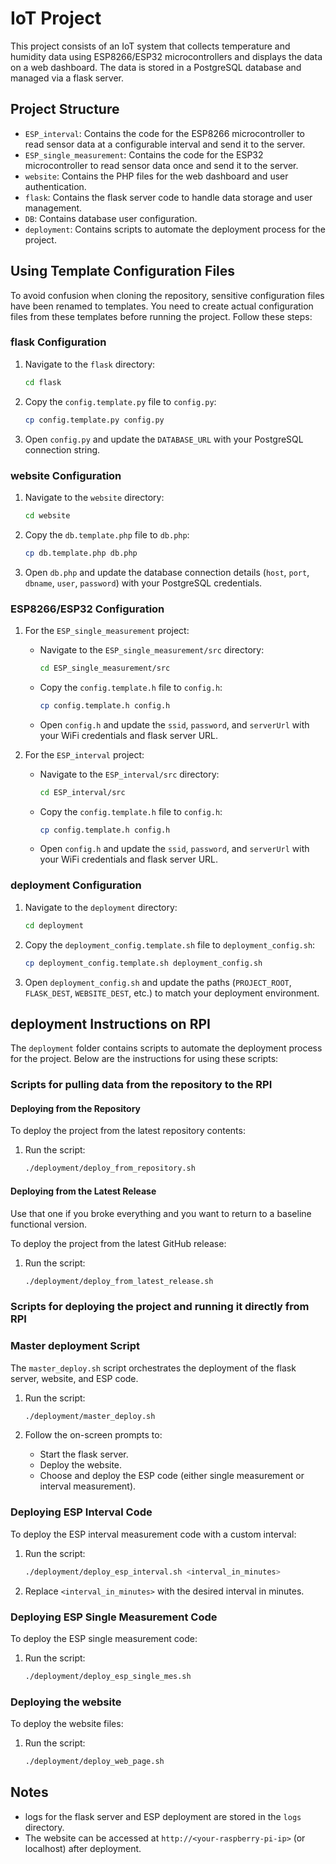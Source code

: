 # IoT Project

This project consists of an IoT system that collects temperature and humidity data using ESP8266/ESP32 microcontrollers and displays the data on a web dashboard. The data is stored in a PostgreSQL database and managed via a flask server.

## Project Structure

- `ESP_interval`: Contains the code for the ESP8266 microcontroller to read sensor data at a configurable interval and send it to the server.
- `ESP_single_measurement`: Contains the code for the ESP32 microcontroller to read sensor data once and send it to the server.
- `website`: Contains the PHP files for the web dashboard and user authentication.
- `flask`: Contains the flask server code to handle data storage and user management.
- `DB`: Contains database user configuration.
- `deployment`: Contains scripts to automate the deployment process for the project.

## Using Template Configuration Files

To avoid confusion when cloning the repository, sensitive configuration files have been renamed to templates. You need to create actual configuration files from these templates before running the project. Follow these steps:

### flask Configuration

1. Navigate to the `flask` directory:
    ```sh
    cd flask
    ```

2. Copy the `config.template.py` file to `config.py`:
    ```sh
    cp config.template.py config.py
    ```

3. Open `config.py` and update the `DATABASE_URL` with your PostgreSQL connection string.

### website Configuration

1. Navigate to the `website` directory:
    ```sh
    cd website
    ```

2. Copy the `db.template.php` file to `db.php`:
    ```sh
    cp db.template.php db.php
    ```

3. Open `db.php` and update the database connection details (`host`, `port`, `dbname`, `user`, `password`) with your PostgreSQL credentials.

### ESP8266/ESP32 Configuration

1. For the `ESP_single_measurement` project:
    - Navigate to the `ESP_single_measurement/src` directory:
        ```sh
        cd ESP_single_measurement/src
        ```
    - Copy the `config.template.h` file to `config.h`:
        ```sh
        cp config.template.h config.h
        ```
    - Open `config.h` and update the `ssid`, `password`, and `serverUrl` with your WiFi credentials and flask server URL.

2. For the `ESP_interval` project:
    - Navigate to the `ESP_interval/src` directory:
        ```sh
        cd ESP_interval/src
        ```
    - Copy the `config.template.h` file to `config.h`:
        ```sh
        cp config.template.h config.h
        ```
    - Open `config.h` and update the `ssid`, `password`, and `serverUrl` with your WiFi credentials and flask server URL.

### deployment Configuration

1. Navigate to the `deployment` directory:
    ```sh
    cd deployment
    ```

2. Copy the `deployment_config.template.sh` file to `deployment_config.sh`:
    ```sh
    cp deployment_config.template.sh deployment_config.sh
    ```

3. Open `deployment_config.sh` and update the paths (`PROJECT_ROOT`, `FLASK_DEST`, `WEBSITE_DEST`, etc.) to match your deployment environment.

## deployment Instructions on RPI

The `deployment` folder contains scripts to automate the deployment process for the project. Below are the instructions for using these scripts:

### Scripts for pulling data from the repository to the RPI

#### Deploying from the Repository

To deploy the project from the latest repository contents:
1. Run the script:
    ```sh
    ./deployment/deploy_from_repository.sh
    ```

#### Deploying from the Latest Release
Use that one if you broke everything and you want to return to a baseline functional version.

To deploy the project from the latest GitHub release:
1. Run the script:
    ```sh
    ./deployment/deploy_from_latest_release.sh
    ```

### Scripts for deploying the project and running it directly from RPI

### Master deployment Script

The `master_deploy.sh` script orchestrates the deployment of the flask server, website, and ESP code.

1. Run the script:
    ```sh
    ./deployment/master_deploy.sh
    ```

2. Follow the on-screen prompts to:
   - Start the flask server.
   - Deploy the website.
   - Choose and deploy the ESP code (either single measurement or interval measurement).

### Deploying ESP Interval Code

To deploy the ESP interval measurement code with a custom interval:
1. Run the script:
    ```sh
    ./deployment/deploy_esp_interval.sh <interval_in_minutes>
    ```
2. Replace `<interval_in_minutes>` with the desired interval in minutes.

### Deploying ESP Single Measurement Code

To deploy the ESP single measurement code:
1. Run the script:
    ```sh
    ./deployment/deploy_esp_single_mes.sh
    ```

### Deploying the website

To deploy the website files:
1. Run the script:
    ```sh
    ./deployment/deploy_web_page.sh
    ```

## Notes

- logs for the flask server and ESP deployment are stored in the `logs` directory.
- The website can be accessed at `http://<your-raspberry-pi-ip>` (or localhost) after deployment.
